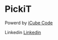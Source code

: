 # PickiT


Powerd by <a href='https://www.youtube.com/@iCubeCode' target='blank'>iCube Code</a>


Linkedin  <a href='https://www.linkedin.com/in/ilyas-hussain-376275202/' target='blank'>Linkedin</a>